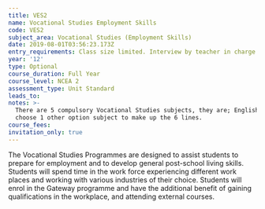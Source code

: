```yaml
---
title: VES2
name: Vocational Studies Employment Skills
code: VES2
subject_area: Vocational Studies (Employment Skills)
date: 2019-08-01T03:56:23.173Z
entry_requirements: Class size limited. Interview by teacher in charge required.
year: '12'
type: Optional
course_duration: Full Year
course_level: NCEA 2
assessment_type: Unit Standard
leads_to:
notes: >-
  There are 5 compulsory Vocational Studies subjects, they are; English Communication,, Mathematics, Food Technology, Health and Employment Skills. Students
  choose 1 other option subject to make up the 6 lines.
course_fees:
invitation_only: true
---
```

The Vocational Studies Programmes are designed to assist students to prepare for employment and to develop general post-school living skills. Students will spend time in the work force experiencing different work places and working with various industries of their choice. Students will enrol in the Gateway programme and have the additional benefit of gaining qualifications in the workplace, and attending external courses.
